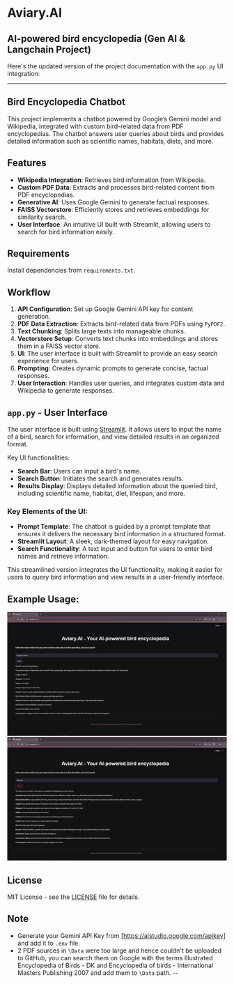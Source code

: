 # Aviary.AI
AI-powered bird encyclopedia (Gen AI &amp; Langchain Project)
-- 
Here's the updated version of the project documentation with the `app.py` UI integration:

---

## Bird Encyclopedia Chatbot

This project implements a chatbot powered by Google’s Gemini model and Wikipedia, integrated with custom bird-related data from PDF encyclopedias. The chatbot answers user queries about birds and provides detailed information such as scientific names, habitats, diets, and more.

## Features

- **Wikipedia Integration**: Retrieves bird information from Wikipedia.
- **Custom PDF Data**: Extracts and processes bird-related content from PDF encyclopedias.
- **Generative AI**: Uses Google Gemini to generate factual responses.
- **FAISS Vectorstore**: Efficiently stores and retrieves embeddings for similarity search.
- **User Interface**: An intuitive UI built with Streamlit, allowing users to search for bird information easily.

## Requirements

Install dependencies from `requirements.txt`.

## Workflow

1. **API Configuration**: Set up Google Gemini API key for content generation.
2. **PDF Data Extraction**: Extracts bird-related data from PDFs using `PyPDF2`.
3. **Text Chunking**: Splits large texts into manageable chunks.
4. **Vectorstore Setup**: Converts text chunks into embeddings and stores them in a FAISS vector store.
5. **UI**: The user interface is built with Streamlit to provide an easy search experience for users.
6. **Prompting**: Creates dynamic prompts to generate concise, factual responses.
7. **User Interaction**: Handles user queries, and integrates custom data and Wikipedia to generate responses.

## `app.py` - User Interface

The user interface is built using [Streamlit](https://streamlit.io/). It allows users to input the name of a bird, search for information, and view detailed results in an organized format.

Key UI functionalities:
- **Search Bar**: Users can input a bird's name.
- **Search Button**: Initiates the search and generates results.
- **Results Display**: Displays detailed information about the queried bird, including scientific name, habitat, diet, lifespan, and more.

### Key Elements of the UI:
- **Prompt Template**: The chatbot is guided by a prompt template that ensures it delivers the necessary bird information in a structured format.
- **Streamlit Layout**: A sleek, dark-themed layout for easy navigation.
- **Search Functionality**: A text input and button for users to enter bird names and retrieve information.

This streamlined version integrates the UI functionality, making it easier for users to query bird information and view results in a user-friendly interface.
## Example Usage:

<img src="Screenshot (182).png">
<img src="Screenshot (184).png">

## License

MIT License - see the [LICENSE](LICENSE) file for details.

## Note

- Generate your Gemini API Key from [https://aistudio.google.com/apikey] and add it to `.env` file.
- 2 PDF sources in `\Data` were too large and hence couldn't be uploaded to GitHub, you can search them on Google with the terms Illustrated Encyclopedia of Birds - DK and Encyclopedia of birds - International Masters Publishing 2007 and add them to `\Data` path.
--

